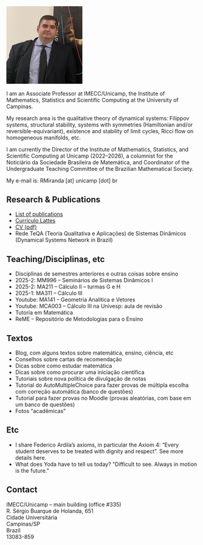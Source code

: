 <img src="roma.png" width=200px style="max-width: 300px;">

I am an Associate Professor at IMECC/Unicamp, the Institute of Mathematics, Statistics and Scientific Computing at the University of Campinas.

My research area is the qualitative theory of dynamical systems: Filippov systems, structural stability, systems with symmetries (Hamiltonian and/or reversible-equivariant), existence and stability of limit cycles, Ricci flow on homogeneous manifolds, etc.

I am currently the Director of the Institute of Mathematics, Statistics, and Scientific Computing at Unicamp (2022–2026), a columnist for the Noticiário da Sociedade Brasileira de Matemática, and Coordinator of the Undergraduate Teaching Committee of the Brazilian Mathematical Society.

My e-mail is: RMiranda [at] unicamp [dot] br

## Research & Publications

- [List of publications](#)
- [Currículo Lattes](http://lattes.cnpq.br/7260833760482439)
- [CV (pdf)](#)
- Rede TeQA (Teoria Qualitativa e Aplicações) de Sistemas Dinâmicos (Dynamical Systems Network in Brazil)

## Teaching/Disciplinas, etc

- Disciplinas de semestres anteriores e outras coisas sobre ensino
- 2025-2: MM996 – Seminários de Sistemas Dinâmicos I
- 2025-2: MA211 – Cálculo II – turmas G e H
- 2025-1: MA311 – Cálculo III
- Youtube: MA141 – Geometria Analítica e Vetores
- Youtube: MCA003 – Cálculo III na Univesp: aula de revisão
- Tutoria em Matemática
- ReME – Repositório de Metodologias para o Ensino

## Textos

- Blog, com alguns textos sobre matemática, ensino, ciência, etc
- Conselhos sobre cartas de recomendação
- Dicas sobre como estudar matemática
- Dicas sobre como procurar uma iniciação científica
- Tutoriais sobre nova política de divulgação de notas
- Tutorial do AutoMultipleChoice para fazer provas de múltipla escolha com correção automática (banco de questões)
- Tutorial para fazer provas no Moodle (provas aleatórias, com base em um banco de questões)
- Fotos “acadêmicas”

## Etc

- I share Federico Ardila’s axioms, in particular the Axiom 4: “Every student deserves to be treated with dignity and respect”. See more details here.
- What does Yoda have to tell us today? "Difficult to see. Always in motion is the future."

## Contact

IMECC/Unicamp – main building (office #335)  
R. Sérgio Buarque de Holanda, 651  
Cidade Universitária  
Campinas/SP  
Brazil  
13083-859  
